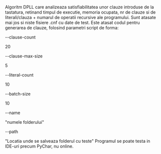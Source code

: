 Algoritm DPLL care analizeaza satisfiabilitatea unor clauze introduse de la tastatura, retinand timpul de executie, memoria ocupata, nr de clauze si de literali/clauza + numarul de operatii recursive ale programului. 
Sunt atasate mai jos si niste fisiere .cnf cu date de test. Este atasat codul pentru generarea de clauze, folosind parametri script de forma:

--clause-count

20

--clause-max-size

5

--literal-count

10

--batch-size

10

--name

"numele folderului"

--path

"Locatia unde se salveaza folderul cu teste" 
Programul se poate testa in IDE-uri precum PyChar, nu online.
